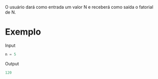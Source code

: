 O usuário dará como entrada um valor N e receberá como saída o fatorial de N.  

# Exemplo  

Input  
```python
n = 5
```  

Output  
```python
120
```